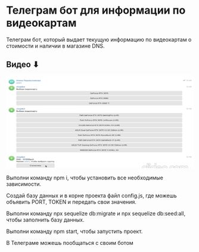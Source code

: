 # Телеграм бот для информации по видеокартам

Телеграм бот, который выдает текущую информацию по видеокартам о стоимости и наличии в магазине DNS.

<h2>Видео ⬇</h2>

[![Watch the video](https://raw.githubusercontent.com/gurdjian/tg-bot/main/%D0%A1%D0%BD%D0%B8%D0%BC%D0%BE%D0%BA%20%D1%8D%D0%BA%D1%80%D0%B0%D0%BD%D0%B0%202021-11-16%20%D0%B2%2022.19.02.png)](https://youtu.be/R3_j3pcecoE)

Выполни команду npm i, чтобы установить все необходимые зависимости.

Создай базу данных и в корне проекта файл config.js, где можешь объявить PORT, TOKEN и передать свои значения.

Выполни команду npx sequelize db:migrate и npx sequelize db:seed:all, чтобы заполнить базу данных.

Выполни команду npm start, чтобы запустить проект.

В Телеграме можешь пообщаться с своим ботом
